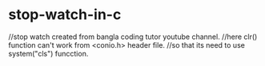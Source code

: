 # stop-watch-in-c

//stop watch created from bangla coding tutor youtube channel.
//here clr() function can't work from <conio.h> header file.
//so that its need to use system("cls") funcction.
